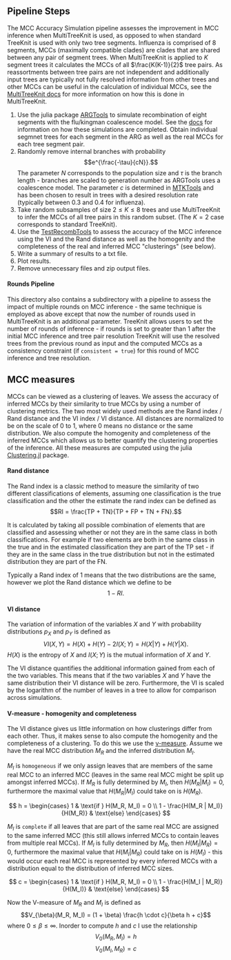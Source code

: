 ## Pipeline Steps

The MCC Accuracy Simulation pipeline assesses the improvement in MCC inference when MultiTreeKnit is used, as opposed to when standard TreeKnit is used with only two tree segments. Influenza is comprised of 8 segments, MCCs (maximally compatible clades) are clades that are shared between any pair of segment trees. When MultiTreeKnit is applied to $K$ segment trees it calculates the MCCs of all $\frac{K(K-1)}{2}$ tree pairs. As reassortments between tree pairs are not independent and additionally input trees are typically not fully resolved information from other trees and other MCCs can be useful in the calculation of individual MCCs, see the [MultiTreeKnit docs](https://github.com/PierreBarrat/TreeKnit.jl/blob/MTK_clean/docs/src/multitreeknit.md) for more information on how this is done in MultiTreeKnit. 

1. Use the julia package [ARGTools](https://github.com/PierreBarrat/ARGTools) to simulate recombination of eight segments with the flu/kingman coalescence model. See the [docs](https://github.com/PierreBarrat/ARGTools/tree/extended_newick_clean#simulations) for information on how these simulations are completed.  Obtain individual segmnet trees for each segment in the ARG as well as the real MCCs for each tree segment pair.
2. Randomly remove internal branches with probability $$e^{\frac{-\tau}{cN}}.$$ The parameter $N$ corresponds to the population size and $\tau$ is the branch length - branches are scaled to generation number as ARGTools uses a coalescence model. The parameter $c$ is determined in [MTKTools](https://github.com/anna-parker/MTKTools) and has been chosen to result in trees with a desired resolution rate (typically between 0.3 and 0.4 for influenza).
3. Take random subsamples of size $2 \leq K \leq 8$ trees and use MultiTreeKnit to infer the MCCs of all tree pairs in this random subset. (The $K=2$ case corresponds to standard TreeKnit). 
4. Use the [TestRecombTools](https://github.com/PierreBarrat/TestRecombTools) to assess the accuracy of the MCC inference using the VI and the Rand distance as well as the homogenity and the completeness of the real and inferred MCC "clusterings" (see below). 
5. Write a summary of results to a txt file.
6. Plot results.
7. Remove unnecessary files and zip output files.

#### Rounds Pipeline

This directory also contains a subdirectory with a pipeline to assess the impact of multiple rounds on MCC inference - the same technique is employed as above except that now the number of rounds used in MultiTreeKnit is an additional parameter. TreeKnit allows users to set the number of rounds of inference - if rounds is set to greater than 1 after the initial MCC inference and tree pair resolution TreeKnit will use the resolved trees from the previous round as input and the computed MCCs as a consistency constraint (if `consistent = true`) for this round of MCC inference and tree resolution.

## MCC measures

MCCs can be viewed as a clustering of leaves. We assess the accuracy of inferred MCCs by their similarity to true MCCs by using a number of clustering metrics. The two most widely used methods are the Rand index / Rand distance and the VI index / VI distance. All distances are normalized to be on the scale of 0 to 1, where 0 means no distance or the same distribution. We also compute the homogenity and completeness of the inferred MCCs which allows us to better quantify the clustering properties of the inference. All these measures are computed using the julia [Clustering.jl](https://juliastats.org/Clustering.jl/dev/validate.html) package. 

#### Rand distance

The Rand index is a classic method to measure the similarity of two different classifications of elements, assuming one classification is the true classification and the other the estimate the rand index can be defined as $$RI = \frac{TP + TN}{TP + FP + TN + FN}.$$

It is calculated by taking all possible combination of elements that are classified and assessing whether or not they are in the same class in both classifications. For example if two elements are both in the same class in the true and in the estimated classification they are part of the TP set - if they are in the same  class in the true distribution but not in the estimated distribution they are part of the FN. 

Typically a Rand index of 1 means that the two distributions are the same, however we plot the Rand distance which we define to be $$1 - RI.$$
#### VI distance

The variation of information of the variables $X$ and $Y$ with probability distributions $p_X$ and $p_Y$ is defined as $$VI(X, Y) = H(X) + H(Y) - 2 I(X; Y) = H(X |Y) + H(Y | X).$$ $H(X)$ is the entropy of $X$ and $I(X; Y)$ is the mutual information of $X$ and $Y$.

The VI distance quantifies the additional information gained from each of the two variables. This means that if the two variables $X$ and $Y$ have the same distribution their VI distance will be zero. Furthermore, the VI is scaled by the logarithm of the number of leaves in a tree to allow for comparison across simulations. 

#### V-measure - homogenity and completeness

The VI distance gives us little information on how clusterings differ from each other. Thus, it makes sense to also compute the homogenity and the completeness of a clustering. To do this we use the [v-measure](https://www.researchgate.net/publication/221012656_V-Measure_A_Conditional_Entropy-Based_External_Cluster_Evaluation_Measure). Assume we have the real MCC distribution $M_R$ and the inferred distribution $M_I$. 

$M_I$ is `homogeneous` if we only assign leaves that are members of the same real MCC to an inferred MCC (leaves in the same real MCC might be split up amongst inferred MCCs). If $M_R$ is fully determined by $M_I$, then $H(M_R | M_I) = 0$, furthermore the maximal value that $H(M_R | M_I)$ could take on is $H(M_R)$.

$$
h = \begin{cases}
    1 & \text{if } H(M_R, M_I) = 0 \\
    1 - \frac{H(M_R | M_I)}{H(M_R)} & \text{else}
\end{cases}
$$

$M_I$ is `complete` if all leaves that are part of the same real MCC are assigned to the same inferred MCC (this still allows inferred MCCs to contain leaves from multiple real MCCs). If $M_I$ is fully determined by $M_R$, then $H(M_I | M_R) = 0$, furthermore the maximal value that $H(M_I | M_R)$ could take on is $H(M_I)$ - this would occur each real MCC is represented by every inferred MCCs with a distribution equal to the distribution of inferred MCC sizes.

$$
c = \begin{cases}
    1 & \text{if } H(M_R, M_I) = 0 \\
    1 - \frac{H(M_I | M_R)}{H(M_I)} & \text{else}
\end{cases}
$$

Now the V-measure of $M_R$ and $M_I$ is defined as $$V_{\beta}(M_R, M_I) = (1 + \beta) \frac{h \cdot c}{\beta h + c}$$ where $0 \leq \beta \leq \infty$. Inorder to compute $h$ and $c$ I use the relationship 
$$V_{0}(M_R, M_I) = h$$
$$V_{0}(M_I, M_R) = c$$
